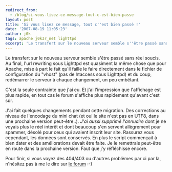 ```yaml
---
redirect_from:
  - /blog/si-vous-lisez-ce-message-tout-c-est-bien-passe
layout: post
title: 'Si vous lisez ce message, tout c''est bien passé !'
date: '2007-08-19 11:05:23'
author: j0k
tags: apache j0k3r_net lighttpd
excerpt: 'Le transfert sur le nouveau serveur semble s''être passé sans réel soucis.   Au final, l''url rewriting sous Lighttpd est quasiment la même chose que pour Apache, mise à part le fait qu''il faille le faire directement dans le fichier de configuration du "vhost" (pas de htaccess sous Lighttpd) et du coup, redémarrer le serveur à chaque changement, un peu embêtant.      ...'
---
```


Le transfert sur le nouveau serveur semble s'être passé sans réel soucis.   Au final, l'url rewriting sous Lighttpd est quasiment la même chose que pour Apache, mise à part le fait qu'il faille le faire directement dans le fichier de configuration du "vhost" (pas de htaccess sous Lighttpd) et du coup, redémarrer le serveur à chaque changement, un peu embêtant.

C'est la seule contrainte que j'ai eu.   Et j'ai l'impression que l'affichage est plus rapide, en tout cas le forum s'affiche plus rapidement qu'avant c'est sûr.

J'ai fait quelques changements pendant cette migration.   Des corrections au niveau de l'encodage du mini chat (et oui le site n'est pas en UTF8, dans une prochaine version peut-être..).   _J'ai aussi supprimé l'annuaire_ dont je ne voyais plus le réel intérêt et dont beaucoup s'en servent allègrement pour spammer, désolé pour ceux qui avaient inscrit leur site. Rassurez vous cependant, les données sont conservés.   En plus le script commençait à bien dater et des améliorations devait être faite. Je le remettrais peut-être en route dans la prochaine version. Faut que j'y réfléchisse encore.

Pour finir, si vous voyez des 404/403 ou d'autres problèmes par ci par là, n'hésitez pas à me le dire sur [le forum](http://www.j0k3r.net/forum/index.php) :-)
